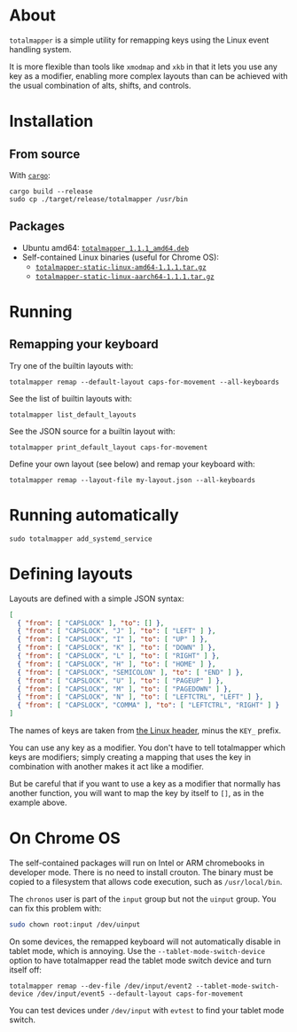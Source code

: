 
# About

`totalmapper` is a simple utility for remapping keys using the Linux event handling system.

It is more flexible than tools like `xmodmap` and `xkb` in that it lets you use any key as a modifier, enabling more complex layouts than can be achieved with the usual combination of alts, shifts, and controls.

# Installation

## From source

With [`cargo`](https://doc.rust-lang.org/cargo/):

    cargo build --release
    sudo cp ./target/release/totalmapper /usr/bin

## Packages

* Ubuntu amd64: [`totalmapper_1.1.1_amd64.deb`](https://github.com/ellbur/totalmapper/releases/download/v1.1.1/totalmapper_1.1.1_amd64.deb)
* Self-contained Linux binaries (useful for Chrome OS):
    * [`totalmapper-static-linux-amd64-1.1.1.tar.gz`](https://github.com/ellbur/totalmapper/releases/download/v1.1.1/totalmapper-static-linux-amd64-1.1.1.tar.gz)
    * [`totalmapper-static-linux-aarch64-1.1.1.tar.gz`](https://github.com/ellbur/totalmapper/releases/download/v1.1.1/totalmapper-static-linux-aarch64-1.1.1.tar.gz)

# Running

## Remapping your keyboard

Try one of the builtin layouts with:

    totalmapper remap --default-layout caps-for-movement --all-keyboards

See the list of builtin layouts with:

    totalmapper list_default_layouts

See the JSON source for a builtin layout with:

    totalmapper print_default_layout caps-for-movement

Define your own layout (see below) and remap your keyboard with:

    totalmapper remap --layout-file my-layout.json --all-keyboards

# Running automatically

    sudo totalmapper add_systemd_service

# Defining layouts

Layouts are defined with a simple JSON syntax:

```json
[
  { "from": [ "CAPSLOCK" ], "to": [] },
  { "from": [ "CAPSLOCK", "J" ], "to": [ "LEFT" ] },
  { "from": [ "CAPSLOCK", "I" ], "to": [ "UP" ] },
  { "from": [ "CAPSLOCK", "K" ], "to": [ "DOWN" ] },
  { "from": [ "CAPSLOCK", "L" ], "to": [ "RIGHT" ] },
  { "from": [ "CAPSLOCK", "H" ], "to": [ "HOME" ] },
  { "from": [ "CAPSLOCK", "SEMICOLON" ], "to": [ "END" ] },
  { "from": [ "CAPSLOCK", "U" ], "to": [ "PAGEUP" ] },
  { "from": [ "CAPSLOCK", "M" ], "to": [ "PAGEDOWN" ] },
  { "from": [ "CAPSLOCK", "N" ], "to": [ "LEFTCTRL", "LEFT" ] },
  { "from": [ "CAPSLOCK", "COMMA" ], "to": [ "LEFTCTRL", "RIGHT" ] }
]
```

The names of keys are taken from [the Linux header](https://github.com/torvalds/linux/blob/master/include/uapi/linux/input-event-codes.h), minus the `KEY_` prefix.

You can use any key as a modifier. You don't have to tell totalmapper which keys are modifiers; simply creating a mapping that uses the key in combination with another makes it act like a modifier.

But be careful that if you want to use a key as a modifier that normally has another function, you will want to map the key by itself to `[]`, as in the example above.

# On Chrome OS

The self-contained packages will run on Intel or ARM chromebooks in developer mode. There is no need to install crouton. The binary must be copied to a filesystem that allows code execution, such as `/usr/local/bin`.

The `chronos` user is part of the `input` group but not the `uinput` group. You can fix this problem with:

```bash
sudo chown root:input /dev/uinput
```

On some devices, the remapped keyboard will not automatically disable in tablet mode, which is annoying. Use the `--tablet-mode-switch-device` option to have totalmapper read the tablet mode switch device and turn itself off:

    totalmapper remap --dev-file /dev/input/event2 --tablet-mode-switch-device /dev/input/event5 --default-layout caps-for-movement

You can test devices under `/dev/input` with `evtest` to find your tablet mode switch.

